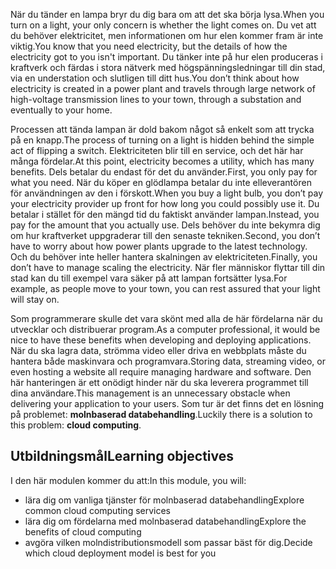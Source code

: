 <span data-ttu-id="8d2ba-101">När du tänder en lampa bryr du dig bara om att det ska börja lysa.</span><span class="sxs-lookup"><span data-stu-id="8d2ba-101">When you turn on a light, your only concern is whether the light comes on.</span></span> <span data-ttu-id="8d2ba-102">Du vet att du behöver elektricitet, men informationen om hur elen kommer fram är inte viktig.</span><span class="sxs-lookup"><span data-stu-id="8d2ba-102">You know that you need electricity, but the details of how the electricity got to you isn't important.</span></span> <span data-ttu-id="8d2ba-103">Du tänker inte på hur elen produceras i kraftverk och färdas i stora nätverk med högspänningsledningar till din stad, via en understation och slutligen till ditt hus.</span><span class="sxs-lookup"><span data-stu-id="8d2ba-103">You don’t think about how electricity is created in a power plant and travels through large network of high-voltage transmission lines to your town, through a substation and eventually to your home.</span></span>

<span data-ttu-id="8d2ba-104">Processen att tända lampan är dold bakom något så enkelt som att trycka på en knapp.</span><span class="sxs-lookup"><span data-stu-id="8d2ba-104">The process of turning on a light is hidden behind the simple act of flipping a switch.</span></span> <span data-ttu-id="8d2ba-105">Elektriciteten blir till en service, och det här har många fördelar.</span><span class="sxs-lookup"><span data-stu-id="8d2ba-105">At this point, electricity becomes a utility, which has many benefits.</span></span> <span data-ttu-id="8d2ba-106">Dels betalar du endast för det du använder.</span><span class="sxs-lookup"><span data-stu-id="8d2ba-106">First, you only pay for what you need.</span></span> <span data-ttu-id="8d2ba-107">När du köper en glödlampa betalar du inte elleverantören för användningen av den i förskott.</span><span class="sxs-lookup"><span data-stu-id="8d2ba-107">When you buy a light bulb, you don’t pay your electricity provider up front for how long you could possibly use it.</span></span> <span data-ttu-id="8d2ba-108">Du betalar i stället för den mängd tid du faktiskt använder lampan.</span><span class="sxs-lookup"><span data-stu-id="8d2ba-108">Instead, you pay for the amount that you actually use.</span></span> <span data-ttu-id="8d2ba-109">Dels behöver du inte bekymra dig om hur kraftverket uppgraderar till den senaste tekniken.</span><span class="sxs-lookup"><span data-stu-id="8d2ba-109">Second, you don’t have to worry about how power plants upgrade to the latest technology.</span></span> <span data-ttu-id="8d2ba-110">Och du behöver inte heller hantera skalningen av elektriciteten.</span><span class="sxs-lookup"><span data-stu-id="8d2ba-110">Finally, you don’t have to manage scaling the electricity.</span></span> <span data-ttu-id="8d2ba-111">När fler människor flyttar till din stad kan du till exempel vara säker på att lampan fortsätter lysa.</span><span class="sxs-lookup"><span data-stu-id="8d2ba-111">For example, as people move to your town, you can rest assured that your light will stay on.</span></span>

<span data-ttu-id="8d2ba-112">Som programmerare skulle det vara skönt med alla de här fördelarna när du utvecklar och distribuerar program.</span><span class="sxs-lookup"><span data-stu-id="8d2ba-112">As a computer professional, it would be nice to have these benefits when developing and deploying applications.</span></span> <span data-ttu-id="8d2ba-113">När du ska lagra data, strömma video eller driva en webbplats måste du hantera både maskinvara och programvara.</span><span class="sxs-lookup"><span data-stu-id="8d2ba-113">Storing data, streaming video, or even hosting a website all require managing hardware and software.</span></span> <span data-ttu-id="8d2ba-114">Den här hanteringen är ett onödigt hinder när du ska leverera programmet till dina användare.</span><span class="sxs-lookup"><span data-stu-id="8d2ba-114">This management is an unnecessary obstacle when delivering your application to your users.</span></span> <span data-ttu-id="8d2ba-115">Som tur är det finns det en lösning på problemet: **molnbaserad databehandling**.</span><span class="sxs-lookup"><span data-stu-id="8d2ba-115">Luckily there is a solution to this problem: **cloud computing**.</span></span>

## <a name="learning-objectives"></a><span data-ttu-id="8d2ba-116">Utbildningsmål</span><span class="sxs-lookup"><span data-stu-id="8d2ba-116">Learning objectives</span></span>
<span data-ttu-id="8d2ba-117">I den här modulen kommer du att:</span><span class="sxs-lookup"><span data-stu-id="8d2ba-117">In this module, you will:</span></span>

- <span data-ttu-id="8d2ba-118">lära dig om vanliga tjänster för molnbaserad databehandling</span><span class="sxs-lookup"><span data-stu-id="8d2ba-118">Explore common cloud computing services</span></span>
- <span data-ttu-id="8d2ba-119">lära dig om fördelarna med molnbaserad databehandling</span><span class="sxs-lookup"><span data-stu-id="8d2ba-119">Explore the benefits of cloud computing</span></span>
- <span data-ttu-id="8d2ba-120">avgöra vilken molndistributionsmodell som passar bäst för dig.</span><span class="sxs-lookup"><span data-stu-id="8d2ba-120">Decide which cloud deployment model is best for you</span></span>

